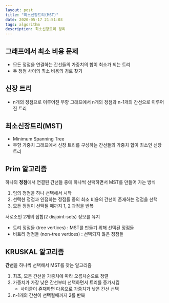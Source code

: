 ```yaml
---
layout: post
title: "최소신장트리(MST)"
date: 2020-05-17 21:51:03
tags: algorithm
description: 최소신장트리 정리
---
```


## 그래프에서 최소 비용 문제

- 모든 정점을 연결하는 간선들의 가중치의 합이 최소가 되는 트리
- 두 정점 사이의 최소 비용의 경로 찾기



## 신장 트리

- n개의 정점으로 이루어진 무향 그래프에서 n개의 정점과 n-1개의 간선으로 이루어진 트리



## 최소신장트리(MST)

- Minimum Spanning Tree
- 무향 가중치 그래프에서 신장 트리를 구성하는 간선들의 가중치 합이 최소인 신장 트리



## Prim 알고리즘

하나의 **정점**에서 연결된 간선들 중에 하나씩 선택하면서 MST를 만들어 가는 방식

1. 임의 정점을 하나 선택해서 시작
2. 선택한 정점과 인접하는 정점들 중의 최소 비용의 간선이 존재하는 정점을 선택
3. 모든 정점이 선택될 때까지 1, 2 과정을 반복



서로소인 2개의 집합(2 disjoint-sets) 정보를 유지

- 트리 정점들 (tree vertices) : MST를 만들기 위해 선택된 정점들
- 비트리 정점들 (non-tree vertices) : 선택되지 않은 정점들



## KRUSKAL 알고리즘

**간선**을 하나씩 선택해서 MST를 찾는 알고리즘

1. 최초, 모든 간선을 가중치에 따라 오름차순으로 정렬
2. 가중치가 가장 낮은 간선부터 선택하면서 트리를 증가시킴
   - 사이클이 존재하면 다음으로 가중치가 낮은 간선 선택
3. n-1개의 간선이 선택될때까지 2를 반복

